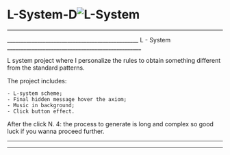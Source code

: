 # L-System-D![L-System](https://github.com/aboutDani/L-System-D/assets/64960777/668b6927-bca1-4514-8791-03ae0c878ee6)
_____________________________________________________________________________________________________________
________________________________________________ L - System _________________________________________________

L system project where I personalize the rules to obtain something different from the standard patterns.

The project includes:

	- L-system scheme;
	- Final hidden message hover the axiom;
	- Music in background;
	- Click button effect.

After the click N. 4: the process to generate is long and complex so good luck if you wanna proceed further.
_____________________________________________________________________________________________________________
_____________________________________________________________________________________________________________
